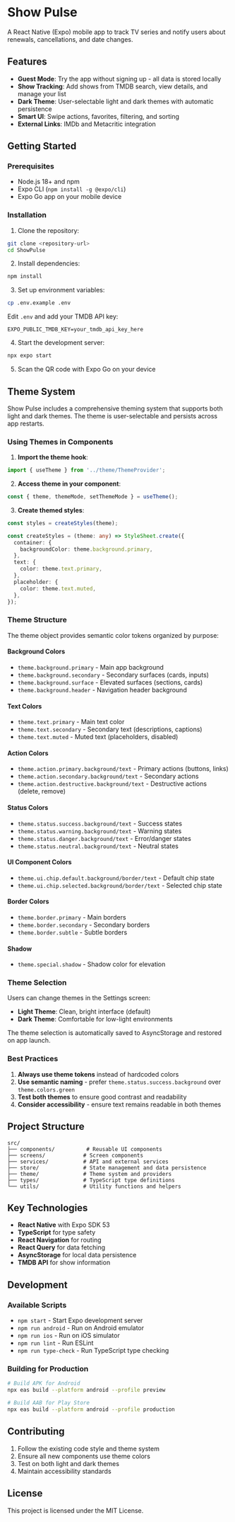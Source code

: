# Show Pulse

A React Native (Expo) mobile app to track TV series and notify users about renewals, cancellations, and date changes.

## Features

- **Guest Mode**: Try the app without signing up - all data is stored locally
- **Show Tracking**: Add shows from TMDB search, view details, and manage your list
- **Dark Theme**: User-selectable light and dark themes with automatic persistence
- **Smart UI**: Swipe actions, favorites, filtering, and sorting
- **External Links**: IMDb and Metacritic integration

## Getting Started

### Prerequisites

- Node.js 18+ and npm
- Expo CLI (`npm install -g @expo/cli`)
- Expo Go app on your mobile device

### Installation

1. Clone the repository:
```bash
git clone <repository-url>
cd ShowPulse
```

2. Install dependencies:
```bash
npm install
```

3. Set up environment variables:
```bash
cp .env.example .env
```

Edit `.env` and add your TMDB API key:
```
EXPO_PUBLIC_TMDB_KEY=your_tmdb_api_key_here
```

4. Start the development server:
```bash
npx expo start
```

5. Scan the QR code with Expo Go on your device

## Theme System

Show Pulse includes a comprehensive theming system that supports both light and dark themes. The theme is user-selectable and persists across app restarts.

### Using Themes in Components

1. **Import the theme hook**:
```typescript
import { useTheme } from '../theme/ThemeProvider';
```

2. **Access theme in your component**:
```typescript
const { theme, themeMode, setThemeMode } = useTheme();
```

3. **Create themed styles**:
```typescript
const styles = createStyles(theme);

const createStyles = (theme: any) => StyleSheet.create({
  container: {
    backgroundColor: theme.background.primary,
  },
  text: {
    color: theme.text.primary,
  },
  placeholder: {
    color: theme.text.muted,
  },
});
```

### Theme Structure

The theme object provides semantic color tokens organized by purpose:

#### Background Colors
- `theme.background.primary` - Main app background
- `theme.background.secondary` - Secondary surfaces (cards, inputs)
- `theme.background.surface` - Elevated surfaces (sections, cards)
- `theme.background.header` - Navigation header background

#### Text Colors
- `theme.text.primary` - Main text color
- `theme.text.secondary` - Secondary text (descriptions, captions)
- `theme.text.muted` - Muted text (placeholders, disabled)

#### Action Colors
- `theme.action.primary.background/text` - Primary actions (buttons, links)
- `theme.action.secondary.background/text` - Secondary actions
- `theme.action.destructive.background/text` - Destructive actions (delete, remove)

#### Status Colors
- `theme.status.success.background/text` - Success states
- `theme.status.warning.background/text` - Warning states
- `theme.status.danger.background/text` - Error/danger states
- `theme.status.neutral.background/text` - Neutral states

#### UI Component Colors
- `theme.ui.chip.default.background/border/text` - Default chip state
- `theme.ui.chip.selected.background/border/text` - Selected chip state

#### Border Colors
- `theme.border.primary` - Main borders
- `theme.border.secondary` - Secondary borders
- `theme.border.subtle` - Subtle borders

#### Shadow
- `theme.special.shadow` - Shadow color for elevation

### Theme Selection

Users can change themes in the Settings screen:
- **Light Theme**: Clean, bright interface (default)
- **Dark Theme**: Comfortable for low-light environments

The theme selection is automatically saved to AsyncStorage and restored on app launch.

### Best Practices

1. **Always use theme tokens** instead of hardcoded colors
2. **Use semantic naming** - prefer `theme.status.success.background` over `theme.colors.green`
3. **Test both themes** to ensure good contrast and readability
4. **Consider accessibility** - ensure text remains readable in both themes

## Project Structure

```
src/
├── components/          # Reusable UI components
├── screens/            # Screen components
├── services/           # API and external services
├── store/              # State management and data persistence
├── theme/              # Theme system and providers
├── types/              # TypeScript type definitions
└── utils/              # Utility functions and helpers
```

## Key Technologies

- **React Native** with Expo SDK 53
- **TypeScript** for type safety
- **React Navigation** for routing
- **React Query** for data fetching
- **AsyncStorage** for local data persistence
- **TMDB API** for show information

## Development

### Available Scripts

- `npm start` - Start Expo development server
- `npm run android` - Run on Android emulator
- `npm run ios` - Run on iOS simulator
- `npm run lint` - Run ESLint
- `npm run type-check` - Run TypeScript type checking

### Building for Production

```bash
# Build APK for Android
npx eas build --platform android --profile preview

# Build AAB for Play Store
npx eas build --platform android --profile production
```

## Contributing

1. Follow the existing code style and theme system
2. Ensure all new components use theme colors
3. Test on both light and dark themes
4. Maintain accessibility standards

## License

This project is licensed under the MIT License.
